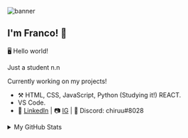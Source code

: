 ![banner](https://64.media.tumblr.com/fad394d48eef73d55dc8ca6bce407f01/tumblr_o5a5r9Z9O71tvppquo1_1280.gif)

## I'm Franco! 👾

🖥️ Hello world!

Just a student n.n

Currently working on my projects!

- :hammer_and_pick: HTML, CSS, JavaScript, Python (Studying it!) REACT.
- VS Code.
- :memo: [LinkedIn](https://www.linkedin.com/in/franco-ruben-nobile-55b562222/) | 📷 [IG](https://www.instagram.com/__noworriez/) | 👾 Discord: chiruu#8028

<details>

<summary>My GitHub Stats</summary>

![Franconobile's github stats](https://github-readme-stats.vercel.app/api?username=Franconobile&theme=vue&show_icons=true)

</details>


